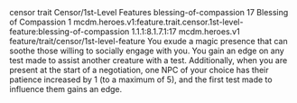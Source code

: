 <ability>
  <metadata>
    <class>censor</class>
    <feature_type>trait</feature_type>
    <file_dpath>Censor/1st-Level Features</file_dpath>
    <item_id>blessing-of-compassion</item_id>
    <item_index>17</item_index>
    <item_name>Blessing of Compassion</item_name>
    <level>1</level>
    <scc>mcdm.heroes.v1:feature.trait.censor.1st-level-feature:blessing-of-compassion</scc>
    <scdc>1.1.1:8.1.7.1:17</scdc>
    <source>mcdm.heroes.v1</source>
    <type>feature/trait/censor/1st-level-feature</type>
  </metadata>
  <effects>
    <effect type="mundane">You exude a magic presence that can soothe those willing to socially engage with you. You gain an edge on any test made to assist another creature with a test.
Additionally, when you are present at the start of a negotiation, one NPC of your choice has their patience increased by 1 (to a maximum of 5), and the first test made to influence them gains an edge.</effect>
  </effects>
</ability>
